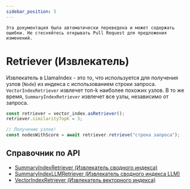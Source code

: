```yaml
---
sidebar_position: 5
---
```


`Эта документация была автоматически переведена и может содержать ошибки. Не стесняйтесь открывать Pull Request для предложения изменений.`

# Retriever (Извлекатель)

Извлекатель в LlamaIndex - это то, что используется для получения узлов (`Node`) из индекса с использованием строки запроса. `VectorIndexRetriever` извлечет топ-k наиболее похожих узлов. В то же время, `SummaryIndexRetriever` извлечет все узлы, независимо от запроса.

```typescript
const retriever = vector_index.asRetriever();
retriever.similarityTopK = 3;

// Получение узлов!
const nodesWithScore = await retriever.retrieve("строка запроса");
```

## Справочник по API

- [SummaryIndexRetriever (Извлекатель сводного индекса)](../../api/classes/SummaryIndexRetriever.md)
- [SummaryIndexLLMRetriever (Извлекатель сводного индекса LLM)](../../api/classes/SummaryIndexLLMRetriever.md)
- [VectorIndexRetriever (Извлекатель векторного индекса)](../../api/classes/VectorIndexRetriever.md)
